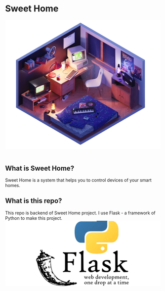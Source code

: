 # Sweet Home

<div align="center">
<img src="./images/bedroom.png">
<br/>
<br/>
</div>
<h2>
What is Sweet Home?</h2>
Sweet Home is a system that helps you to control devices of your smart homes.
<h2>What is this repo?</h2>
This repo is backend of Sweet Home project. I use Flask - a framework of Python to make this project.
<div align="center">
<img src="./images/flask.webp">
</div>
